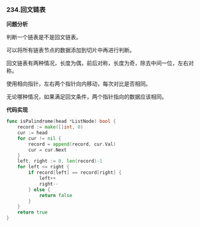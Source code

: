 ### 234.回文链表                                                                                                                                                                                                                                                                                                                                                                                                                                                                                                                                                                                                                                                                                                                                                                                                                                                                                                            

**问题分析**

判断一个链表是不是回文链表。

可以将所有链表节点的数据添加到切片中再进行判断。

回文链表有两种情况，长度为偶，前后对称，长度为奇，除去中间一位，左右对称。

使用相向指针，左右两个指针向内移动，每次对比是否相同。

无论哪种情况，如果满足回文条件，两个指针指向的数据应该相同。

**代码实现**

```go
func isPalindrome(head *ListNode) bool {
	record := make([]int, 0)
	cur := head
	for cur != nil {
		record = append(record, cur.Val)
		cur = cur.Next
	}
	left, right := 0, len(record)-1
	for left <= right {
		if record[left] == record[right] {
			left++
			right--
		} else {
			return false
		}
	}
	return true
}
```



